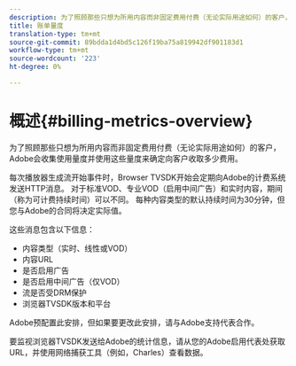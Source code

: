 ```yaml
---
description: 为了照顾那些只想为所用内容而非固定费用付费（无论实际用途如何）的客户，Adobe会收集使用量度并使用这些量度来确定向客户收取多少费用。
title: 账单量度
translation-type: tm+mt
source-git-commit: 89bdda1d4bd5c126f19ba75a819942df901183d1
workflow-type: tm+mt
source-wordcount: '223'
ht-degree: 0%

---
```



# 概述{#billing-metrics-overview}

为了照顾那些只想为所用内容而非固定费用付费（无论实际用途如何）的客户，Adobe会收集使用量度并使用这些量度来确定向客户收取多少费用。

每次播放器生成流开始事件时，Browser TVSDK开始会定期向Adobe的计费系统发送HTTP消息。 对于标准VOD、专业VOD（启用中间广告）和实时内容，期间（称为可计费持续时间）可以不同。 每种内容类型的默认持续时间为30分钟，但您与Adobe的合同将决定实际值。

这些消息包含以下信息：

* 内容类型（实时、线性或VOD）
* 内容URL
* 是否启用广告
* 是否启用中间广告（仅VOD）
* 流是否受DRM保护
* 浏览器TVSDK版本和平台

Adobe预配置此安排，但如果要更改此安排，请与Adobe支持代表合作。

要监视浏览器TVSDK发送给Adobe的统计信息，请从您的Adobe启用代表处获取URL，并使用网络捕获工具（例如，Charles）查看数据。
